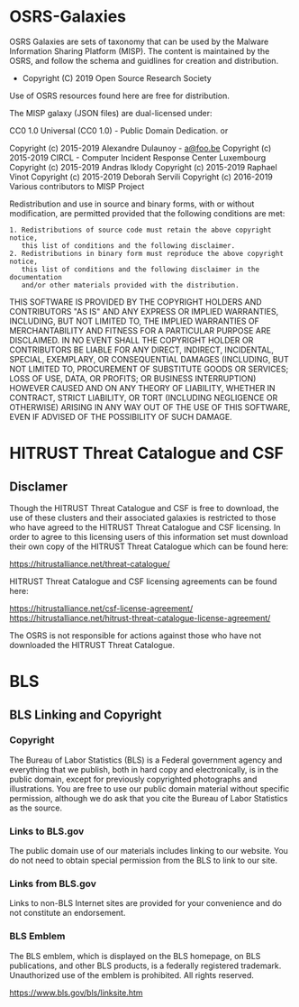 # OSRS-Galaxies

OSRS Galaxies are sets of taxonomy that can be used by the Malware Information Sharing Platform (MISP). The content is maintained by the OSRS, and follow the schema and guidlines for creation and distribution.

* Copyright (C) 2019 Open Source Research Society

Use of OSRS resources found here are free for distribution.

The MISP galaxy (JSON files) are dual-licensed under:

CC0 1.0 Universal (CC0 1.0) - Public Domain Dedication.
or

 Copyright (c) 2015-2019 Alexandre Dulaunoy - a@foo.be
 Copyright (c) 2015-2019 CIRCL - Computer Incident Response Center Luxembourg
 Copyright (c) 2015-2019 Andras Iklody
 Copyright (c) 2015-2019 Raphael Vinot
 Copyright (c) 2015-2019 Deborah Servili
 Copyright (c) 2016-2019 Various contributors to MISP Project

 Redistribution and use in source and binary forms, with or without modification,
 are permitted provided that the following conditions are met:

    1. Redistributions of source code must retain the above copyright notice,
       this list of conditions and the following disclaimer.
    2. Redistributions in binary form must reproduce the above copyright notice,
       this list of conditions and the following disclaimer in the documentation
       and/or other materials provided with the distribution.

 THIS SOFTWARE IS PROVIDED BY THE COPYRIGHT HOLDERS AND CONTRIBUTORS "AS IS" AND
 ANY EXPRESS OR IMPLIED WARRANTIES, INCLUDING, BUT NOT LIMITED TO, THE IMPLIED
 WARRANTIES OF MERCHANTABILITY AND FITNESS FOR A PARTICULAR PURPOSE ARE DISCLAIMED.
 IN NO EVENT SHALL THE COPYRIGHT HOLDER OR CONTRIBUTORS BE LIABLE FOR ANY DIRECT,
 INDIRECT, INCIDENTAL, SPECIAL, EXEMPLARY, OR CONSEQUENTIAL DAMAGES (INCLUDING,
 BUT NOT LIMITED TO, PROCUREMENT OF SUBSTITUTE GOODS OR SERVICES; LOSS OF USE,
 DATA, OR PROFITS; OR BUSINESS INTERRUPTION) HOWEVER CAUSED AND ON ANY THEORY OF
 LIABILITY, WHETHER IN CONTRACT, STRICT LIABILITY, OR TORT (INCLUDING NEGLIGENCE
 OR OTHERWISE) ARISING IN ANY WAY OUT OF THE USE OF THIS SOFTWARE, EVEN IF ADVISED
 OF THE POSSIBILITY OF SUCH DAMAGE.
 
# HITRUST Threat Catalogue and CSF

## Disclamer

Though the HITRUST Threat Catalogue and CSF is free to download, the use of these clusters and their associated galaxies is restricted to those who have agreed to the HITRUST Threat Catalogue and CSF licensing. In order to agree to this licensing users of this information set must download their own copy of the HITRUST Threat Catalogue which can be found here:

https://hitrustalliance.net/threat-catalogue/

HITRUST Threat Catalogue and CSF licensing agreements can be found here:

https://hitrustalliance.net/csf-license-agreement/
https://hitrustalliance.net/hitrust-threat-catalogue-license-agreement/

The OSRS is not responsible for actions against those who have not downloaded the HITRUST Threat Catalogue.

# BLS

## BLS Linking and Copyright

### Copyright
The Bureau of Labor Statistics (BLS) is a Federal government agency and everything that we publish, both in hard copy and electronically, is in the public domain, except for previously copyrighted photographs and illustrations. You are free to use our public domain material without specific permission, although we do ask that you cite the Bureau of Labor Statistics as the source.

### Links to BLS.gov
The public domain use of our materials includes linking to our website. You do not need to obtain special permission from the BLS to link to our site.

### Links from BLS.gov
Links to non-BLS Internet sites are provided for your convenience and do not constitute an endorsement.

### BLS Emblem
The BLS emblem, which is displayed on the BLS homepage, on BLS publications, and other BLS products, is a federally registered trademark. Unauthorized use of the emblem is prohibited. All rights reserved.

https://www.bls.gov/bls/linksite.htm
